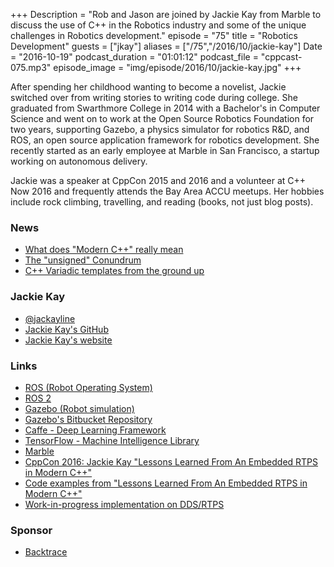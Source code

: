 +++
Description = "Rob and Jason are joined by Jackie Kay from Marble to discuss the use of C++ in the Robotics industry and some of the unique challenges in Robotics development."
episode = "75"
title = "Robotics Development"
guests = ["jkay"]
aliases = ["/75","/2016/10/jackie-kay"]
Date = "2016-10-19"
podcast_duration = "01:01:12"
podcast_file = "cppcast-075.mp3"
episode_image = "img/episode/2016/10/jackie-kay.jpg"
+++

After spending her childhood wanting to become a novelist, Jackie switched over from writing stories to writing code during college. She graduated from Swarthmore College in 2014 with a Bachelor's in Computer Science and went on to work at the Open Source Robotics Foundation for two years, supporting Gazebo, a physics simulator for robotics R&D, and ROS, an open source application framework for robotics development. She recently started as an early employee at Marble in San Francisco, a startup working on autonomous delivery.

Jackie was a speaker at CppCon 2015 and 2016 and a volunteer at C++ Now 2016 and frequently attends the Bay Area ACCU meetups. Her hobbies include rock climbing, travelling, and reading (books, not just blog posts).

### News ###

 - [What does "Modern C++" really mean](http://meetingcpp.com/index.php/br/items/what-does-modern-c-really-mean.html)
 - [The "unsigned" Conundrum](https://bulldozer00.com/2016/10/16/the-unsigned-conundrum/)
 - [C++ Variadic templates from the ground up](http://cppisland.com/?p=194)
 
### Jackie Kay ###

 - [@jackayline](https://twitter.com/jackayline)
 - [Jackie Kay's GitHub](https://github.com/jacquelinekay)
 - [Jackie Kay's website](http://jackieokay.com/)
 
### Links ###

 - [ROS (Robot Operating System)](http://wiki.ros.org/)
 - [ROS 2](https://github.com/ros2/ros2/wiki)
 - [Gazebo (Robot simulation)](http://gazebosim.org/)
 - [Gazebo's Bitbucket Repository](https://bitbucket.org/osrf/gazebo)
 - [Caffe - Deep Learning Framework](http://caffe.berkeleyvision.org/)
 - [TensorFlow - Machine Intelligence Library](https://www.tensorflow.org/)
 - [Marble](http://www.marble.io/)
 - [CppCon 2016: Jackie Kay "Lessons Learned From An Embedded RTPS in Modern C++"](https://www.youtube.com/watch?v=mresWGsVHj0)
 - [Code examples from "Lessons Learned From An Embedded RTPS in Modern C++"](https://github.com/jacquelinekay/em_benchmarks)
 - [Work-in-progress implementation on DDS/RTPS](https://github.com/osrf/cmbml)
 
### Sponsor ###

- [Backtrace](https://www.backtrace.io/cppcast)

